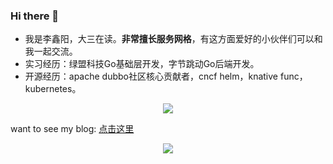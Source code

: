 ### Hi there 👋


- 我是李鑫阳，大三在读。**非常擅长服务网格**，有这方面爱好的小伙伴们可以和我一起交流。
- 实习经历：绿盟科技Go基础层开发，字节跳动Go后端开发。
- 开源经历：apache dubbo社区核心贡献者，cncf helm，knative func，kubernetes。

 
 <div align="center"> <img src="https://stats.justsong.cn/api/csdn?id=qq_61039408"> </div>

want to see my blog: <a href="https://blog.csdn.net/qq_61039408" title="点击这里">点击这里</a>


<div align="center"> <img src="https://github-readme-stats.vercel.app/api?username=sjmshsh"> </div>

<!--
**sjmshsh/sjmshsh** is a ✨ _special_ ✨ repository because its `README.md` (this file) appears on your GitHub profile.

Here are some ideas to get you started:

- 🔭 I’m currently working on ...
- 🌱 I’m currently learning ...
- 👯 I’m looking to collaborate on ...
- 🤔 I’m looking for help with ...
- 💬 Ask me about ...
- 📫 How to reach me: ...
- 😄 Pronouns: ...
- ⚡ Fun fact: ...
-->
